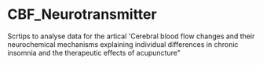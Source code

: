 # CBF_Neurotransmitter
Scrtips to analyse data for the artical 'Cerebral blood flow changes and their neurochemical mechanisms explaining individual differences in chronic insomnia and the therapeutic effects of acupuncture"
